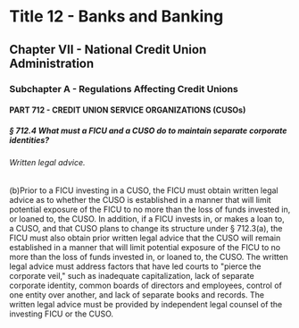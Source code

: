 
# Title 12 - Banks and Banking
## Chapter VII - National Credit Union Administration
### Subchapter A - Regulations Affecting Credit Unions
#### PART 712 - CREDIT UNION SERVICE ORGANIZATIONS (CUSOs)
##### § 712.4 What must a FICU and a CUSO do to maintain separate corporate identities?
###### Written legal advice.

(b)Prior to a FICU investing in a CUSO, the FICU must obtain written legal advice as to whether the CUSO is established in a manner that will limit potential exposure of the FICU to no more than the loss of funds invested in, or loaned to, the CUSO. In addition, if a FICU invests in, or makes a loan to, a CUSO, and that CUSO plans to change its structure under § 712.3(a), the FICU must also obtain prior written legal advice that the CUSO will remain established in a manner that will limit potential exposure of the FICU to no more than the loss of funds invested in, or loaned to, the CUSO. The written legal advice must address factors that have led courts to "pierce the corporate veil," such as inadequate capitalization, lack of separate corporate identity, common boards of directors and employees, control of one entity over another, and lack of separate books and records. The written legal advice must be provided by independent legal counsel of the investing FICU or the CUSO.
